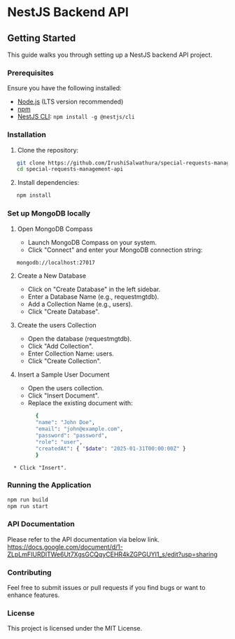 # NestJS Backend API

## Getting Started
This guide walks you through setting up a NestJS backend API project.

### Prerequisites
Ensure you have the following installed:
- [Node.js](https://nodejs.org/) (LTS version recommended)
- [npm](https://www.npmjs.com/)
- [NestJS CLI](https://docs.nestjs.com/cli): `npm install -g @nestjs/cli`

### Installation
1. Clone the repository:
```bash
   git clone https://github.com/IrushiSalwathura/special-requests-management-api.git
   cd special-requests-management-api
```

2. Install dependencies:
```bash
   npm install
```

### Set up MongoDB locally

   1. Open MongoDB Compass

      * Launch MongoDB Compass on your system.
      * Click "Connect" and enter your MongoDB connection string:

```bash
   mongodb://localhost:27017
``` 

   2. Create a New Database

      * Click on "Create Database" in the left sidebar.
      * Enter a Database Name (e.g., requestmgtdb).
      * Add a Collection Name (e.g., users).
      * Click "Create Database".

   3. Create the users Collection

      * Open the database (requestmgtdb).
      * Click "Add Collection".
      * Enter Collection Name: users.
      * Click "Create Collection".

   4. Insert a Sample User Document

      * Open the users collection.
      * Click "Insert Document".
      * Replace the existing document with:
```bash      
         {
         "name": "John Doe",
         "email": "john@example.com",
         "password": "password",
         "role": "user",
         "createdAt": { "$date": "2025-01-31T00:00:00Z" }
         }
```
      * Click "Insert".

### Running the Application

```bash
npm run build
npm run start
```

### API Documentation
Please refer to the API documentation via below link.
https://docs.google.com/document/d/1-ZLpLmFIURDlTWe6Ut7XgsGCQqyCEHR4kZGPGUYl1_s/edit?usp=sharing

### Contributing
Feel free to submit issues or pull requests if you find bugs or want to enhance features.

### License
This project is licensed under the MIT License.
